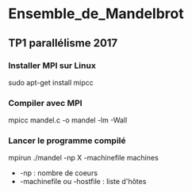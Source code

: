 # Ensemble_de_Mandelbrot
## TP1 parallélisme 2017
### Installer MPI sur Linux
sudo apt-get install mipcc
### Compiler avec MPI
mpicc mandel.c -o mandel -lm -Wall
### Lancer le programme compilé
mpirun ./mandel -np X -machinefile machines
* -np : nombre de coeurs
* -machinefile ou -hostfile : liste d'hôtes
